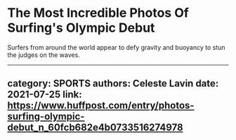 # The Most Incredible Photos Of Surfing's Olympic Debut

Surfers from around the world appear to defy gravity and buoyancy to stun the judges on the waves.

---
category: SPORTS
authors: Celeste Lavin
date: 2021-07-25
link: https://www.huffpost.com/entry/photos-surfing-olympic-debut_n_60fcb682e4b0733516274978
---
